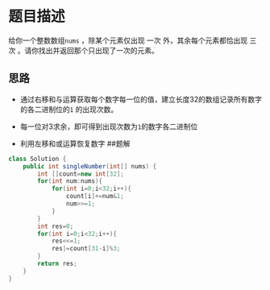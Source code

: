 # 题目描述
给你一个整数数组```nums``` ，除某个元素仅出现 一次 外，其余每个元素都恰出现 三次 。请你找出并返回那个只出现了一次的元素。
## 思路
* 通过右移和与运算获取每个数字每一位的值，建立长度32的数组记录所有数字的各二进制位的```1``` 的出现次数。

* 每一位对3求余，即可得到出现次数为```1```的数字各二进制位

* 利用左移和或运算恢复数字
##题解
```java
class Solution {
    public int singleNumber(int[] nums) {
        int []count=new int[32];
        for(int num:nums){
            for(int i=0;i<32;i++){
                count[i]+=num&1;
                num>>=1;
            }
        }
        int res=0;
        for(int i=0;i<32;i++){
            res<<=1;
            res|=count[31-i]%3;
        }
        return res;
    }
}
```
